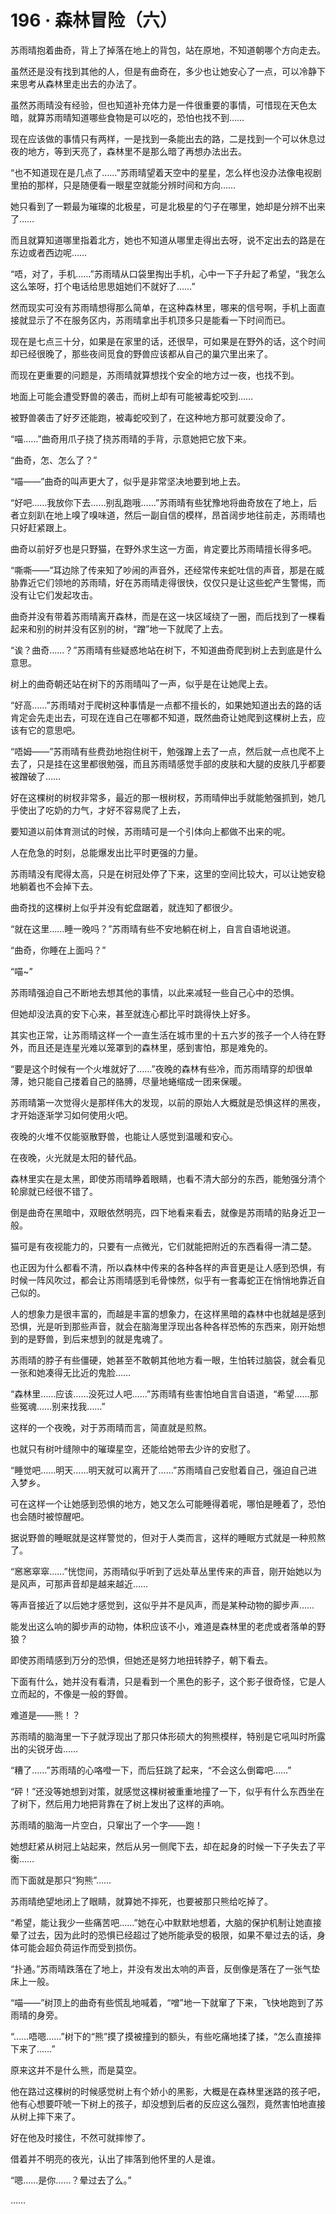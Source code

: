 # 196 · 森林冒险（六）

苏雨晴抱着曲奇，背上了掉落在地上的背包，站在原地，不知道朝哪个方向走去。

虽然还是没有找到其他的人，但是有曲奇在，多少也让她安心了一点，可以冷静下来思考从森林里走出去的办法了。

虽然苏雨晴没有经验，但也知道补充体力是一件很重要的事情，可惜现在天色太暗，就算苏雨晴知道哪些食物是可以吃的，恐怕也找不到……

现在应该做的事情只有两样，一是找到一条能出去的路，二是找到一个可以休息过夜的地方，等到天亮了，森林里不是那么暗了再想办法出去。

“也不知道现在是几点了……”苏雨晴望着天空中的星星，怎么样也没办法像电视剧里拍的那样，只是随便看一眼星空就能分辨时间和方向……

她只看到了一颗最为璀璨的北极星，可是北极星的勺子在哪里，她却是分辨不出来了……

而且就算知道哪里指着北方，她也不知道从哪里走得出去呀，说不定出去的路是在东边或者西边呢……

“唔，对了，手机……”苏雨晴从口袋里掏出手机，心中一下子升起了希望，“我怎么这么笨呀，打个电话给思思姐她们不就好了……”

然而现实可没有苏雨晴想得那么简单，在这种森林里，哪来的信号啊，手机上面直接就显示了不在服务区内，苏雨晴拿出手机顶多只是能看一下时间而已。

现在是七点三十分，如果是在家里的话，还很早，可如果是在野外的话，这个时间却已经很晚了，那些夜间觅食的野兽应该都从自己的巢穴里出来了。

而现在更重要的问题是，苏雨晴就算想找个安全的地方过一夜，也找不到。

地面上可能会遭受野兽的袭击，而树上却有可能被毒蛇咬到……

被野兽袭击了好歹还能跑，被毒蛇咬到了，在这种地方那可就要没命了。

“喵……”曲奇用爪子挠了挠苏雨晴的手背，示意她把它放下来。

“曲奇，怎、怎么了？”

“喵——”曲奇的叫声更大了，似乎是非常坚决地要到地上去。

“好吧……我放你下去……别乱跑哦……”苏雨晴有些犹豫地将曲奇放在了地上，后者立刻趴在地上嗅了嗅味道，然后一副自信的模样，昂首阔步地往前走，苏雨晴也只好赶紧跟上。

曲奇以前好歹也是只野猫，在野外求生这一方面，肯定要比苏雨晴擅长得多吧。

“嘶嘶——”耳边除了传来知了吵闹的声音外，还经常传来蛇吐信的声音，那是在威胁靠近它们领地的苏雨晴，好在苏雨晴走得很快，仅仅只是让这些蛇产生警惕，而没有让它们发起攻击。

曲奇并没有带着苏雨晴离开森林，而是在这一块区域绕了一圈，而后找到了一棵看起来和别的树并没有区别的树，“蹭”地一下就爬了上去。

“诶？曲奇……？”苏雨晴有些疑惑地站在树下，不知道曲奇爬到树上去到底是什么意思。

树上的曲奇朝还站在树下的苏雨晴叫了一声，似乎是在让她爬上去。

“好高……”苏雨晴对于爬树这种事情是一点都不擅长的，如果她知道出去的路的话肯定会先走出去，可现在连自己在哪都不知道，既然曲奇让她爬到这棵树上去，应该有它的意思吧。

“唔姆——”苏雨晴有些费劲地抱住树干，勉强蹭上去了一点，然后就一点也爬不上去了，只是挂在这里都很勉强，而且苏雨晴感觉手部的皮肤和大腿的皮肤几乎都要被蹭破了……

好在这棵树的树杈非常多，最近的那一根树杈，苏雨晴伸出手就能勉强抓到，她几乎使出了吃奶的力气，才好不容易爬了上去，

要知道以前体育测试的时候，苏雨晴可是一个引体向上都做不出来的呢。

人在危急的时刻，总能爆发出比平时更强的力量。

苏雨晴没有爬得太高，只是在树冠处停了下来，这里的空间比较大，可以让她安稳地躺着也不会掉下去。

曲奇找的这棵树上似乎并没有蛇盘踞着，就连知了都很少。

“就在这里……睡一晚吗？”苏雨晴有些不安地躺在树上，自言自语地说道。

“曲奇，你睡在上面吗？”

“喵~”

苏雨晴强迫自己不断地去想其他的事情，以此来减轻一些自己心中的恐惧。

但她却没法真的安下心来，甚至就连心都比平时跳得快上好多。

其实也正常，让苏雨晴这样一个一直生活在城市里的十五六岁的孩子一个人待在野外，而且还是连星光难以笼罩到的森林里，感到害怕，那是难免的。

“要是这个时候有一个火堆就好了……”夜晚的森林有些冷，而苏雨晴穿的却很单薄，她只能自己搂着自己的胳膊，尽量地蜷缩成一团来保暖。

苏雨晴第一次觉得火是那样伟大的发现，以前的原始人大概就是恐惧这样的黑夜，才开始逐渐学习如何使用火吧。

夜晚的火堆不仅能驱散野兽，也能让人感觉到温暖和安心。

在夜晚，火光就是太阳的替代品。

森林里实在是太黑，即使苏雨晴睁着眼睛，也看不清大部分的东西，能勉强分清个轮廓就已经很不错了。

倒是曲奇在黑暗中，双眼依然明亮，四下地看来看去，就像是苏雨晴的贴身近卫一般。

猫可是有夜视能力的，只要有一点微光，它们就能把附近的东西看得一清二楚。

也正因为什么都看不清，所以森林中传来的各种各样的声音更是让人感到恐惧，有时候一阵风吹过，都会让苏雨晴感到毛骨悚然，似乎有一套毒蛇正在悄悄地靠近自己似的。

人的想象力是很丰富的，而越是丰富的想象力，在这样黑暗的森林中也就越是感到恐惧，光是听到那些声音，就会在脑海里浮现出各种各样恐怖的东西来，刚开始想到的是野兽，到后来想到的就是鬼魂了。

苏雨晴的脖子有些僵硬，她甚至不敢朝其他地方看一眼，生怕转过脑袋，就会看见一张和她凑得无比近的鬼脸……

“森林里……应该……没死过人吧……”苏雨晴有些害怕地自言自语道，“希望……那些冤魂……别来找我……”

这样的一个夜晚，对于苏雨晴而言，简直就是煎熬。

也就只有树叶缝隙中的璀璨星空，还能给她带去少许的安慰了。

“睡觉吧……明天……明天就可以离开了……”苏雨晴自己安慰着自己，强迫自己进入梦乡。

可在这样一个让她感到恐惧的地方，她又怎么可能睡得着呢，哪怕是睡着了，恐怕也会随时被惊醒吧。

据说野兽的睡眠就是这样警觉的，但对于人类而言，这样的睡眠方式就是一种煎熬了。

“窸窸窣窣……”恍惚间，苏雨晴似乎听到了远处草丛里传来的声音，刚开始她以为是风声，可那声音却是越来越近……

等声音接近了以后她才感觉到，这似乎并不是风声，而是某种动物的脚步声……

能发出这么响的脚步声的动物，体积应该不小，难道是森林里的老虎或者落单的野狼？

即使苏雨晴感到万分的恐惧，但她还是努力地扭转脖子，朝下看去。

下面有什么，她并没有看清，只是看到一个黑色的影子，这个影子很奇怪，它是人立而起的，不像是一般的野兽。

难道是——熊！？

苏雨晴的脑海里一下子就浮现出了那只体形硕大的狗熊模样，特别是它吼叫时所露出的尖锐牙齿……

“糟了……”苏雨晴的心咯噔一下，而后狂跳了起来，“不会这么倒霉吧……”

“砰！”还没等她想到对策，就感觉这棵树被重重地撞了一下，似乎有什么东西坐在了树下，然后用力地把背靠在了树上发出了这样的声响。

苏雨晴的脑海一片空白，只窜出了一个字——跑！

她想赶紧从树冠上站起来，然后从另一侧爬下去，却在起身的时候一下子失去了平衡……

而下面就是那只“狗熊”……

苏雨晴绝望地闭上了眼睛，就算她不摔死，也要被那只熊给吃掉了。

“希望，能让我少一些痛苦吧……”她在心中默默地想着，大脑的保护机制让她直接晕了过去，因为此时的恐惧已经超过了她所能承受的极限，如果不晕过去的话，身体可能会超负荷运作而受到损伤。

“扑通。”苏雨晴跌落在了地上，并没有发出太响的声音，反倒像是落在了一张气垫床上一般。

“喵——”树顶上的曲奇有些慌乱地喊着，“噌”地一下就窜了下来，飞快地跑到了苏雨晴的身旁。

“……唔嗯……”树下的“熊”摸了摸被撞到的额头，有些吃痛地揉了揉，“怎么直接摔下来了……”

原来这并不是什么熊，而是莫空。

他在路过这棵树的时候感觉树上有个娇小的黑影，大概是在森林里迷路的孩子吧，他有心想要吓唬一下树上的孩子，却没想到后者的反应这么强烈，竟然害怕地直接从树上摔下来了。

好在他及时接住，不然可就摔惨了。

借着并不明亮的夜光，认出了摔落到他怀里的人是谁。

“嗯……是你……？晕过去了么。”

……
